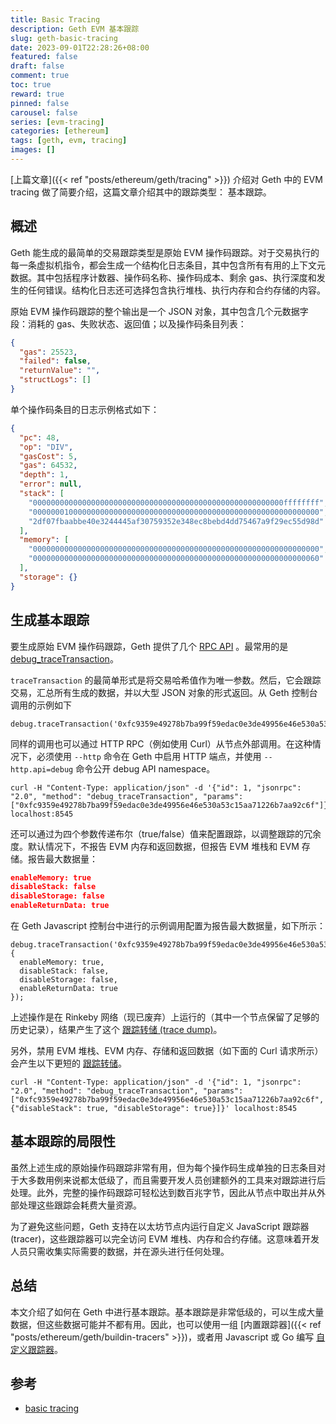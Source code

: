 ```yaml
---
title: Basic Tracing
description: Geth EVM 基本跟踪
slug: geth-basic-tracing
date: 2023-09-01T22:28:26+08:00
featured: false
draft: false
comment: true
toc: true
reward: true
pinned: false
carousel: false
series: [evm-tracing]
categories: [ethereum]
tags: [geth, evm, tracing]
images: []
---
```


[上篇文章]({{< ref "posts/ethereum/geth/tracing" >}}) 介绍对 Geth 中的 EVM tracing 做了简要介绍，这篇文章介绍其中的跟踪类型： 基本跟踪。

<!--more-->

## 概述

Geth 能生成的最简单的交易跟踪类型是原始 EVM 操作码跟踪。对于交易执行的每一条虚拟机指令，都会生成一个结构化日志条目，其中包含所有有用的上下文元数据。其中包括程序计数器、操作码名称、操作码成本、剩余 gas、执行深度和发生的任何错误。结构化日志还可选择包含执行堆栈、执行内存和合约存储的内容。

原始 EVM 操作码跟踪的整个输出是一个 JSON 对象，其中包含几个元数据字段：消耗的 gas、失败状态、返回值；以及操作码条目列表：

```json
{
  "gas": 25523,
  "failed": false,
  "returnValue": "",
  "structLogs": []
}
```

单个操作码条目的日志示例格式如下：

```json
{
  "pc": 48,
  "op": "DIV",
  "gasCost": 5,
  "gas": 64532,
  "depth": 1,
  "error": null,
  "stack": [
    "00000000000000000000000000000000000000000000000000000000ffffffff",
    "0000000100000000000000000000000000000000000000000000000000000000",
    "2df07fbaabbe40e3244445af30759352e348ec8bebd4dd75467a9f29ec55d98d"
  ],
  "memory": [
    "0000000000000000000000000000000000000000000000000000000000000000",
    "0000000000000000000000000000000000000000000000000000000000000060"
  ],
  "storage": {}
}
```

## 生成基本跟踪

要生成原始 EVM 操作码跟踪，Geth 提供了几个 [RPC API](https://geth.ethereum.org/docs/interacting-with-geth/rpc/ns-debug) 。最常用的是 [debug_traceTransaction](https://geth.ethereum.org/docs/interacting-with-geth/rpc/ns-debug#debug_tracetransaction)。

`traceTransaction` 的最简单形式是将交易哈希值作为唯一参数。然后，它会跟踪交易，汇总所有生成的数据，并以大型 JSON 对象的形式返回。从 Geth 控制台调用的示例如下

```shell
debug.traceTransaction('0xfc9359e49278b7ba99f59edac0e3de49956e46e530a53c15aa71226b7aa92c6f');
```

同样的调用也可以通过 HTTP RPC（例如使用 Curl）从节点外部调用。在这种情况下，必须使用 `--http` 命令在 Geth 中启用 HTTP 端点，并使用 `--http.api=debug` 命令公开 debug API namespace。

```shell
curl -H "Content-Type: application/json" -d '{"id": 1, "jsonrpc": "2.0", "method": "debug_traceTransaction", "params": ["0xfc9359e49278b7ba99f59edac0e3de49956e46e530a53c15aa71226b7aa92c6f"]}' localhost:8545
```

还可以通过为四个参数传递布尔（true/false）值来配置跟踪，以调整跟踪的冗余度。默认情况下，不报告 EVM 内存和返回数据，但报告 EVM 堆栈和 EVM 存储。报告最大数据量：

```json
enableMemory: true
disableStack: false
disableStorage: false
enableReturnData: true
```

在 Geth Javascript 控制台中进行的示例调用配置为报告最大数据量，如下所示：

```shell
debug.traceTransaction('0xfc9359e49278b7ba99f59edac0e3de49956e46e530a53c15aa71226b7aa92c6f', {
  enableMemory: true,
  disableStack: false,
  disableStorage: false,
  enableReturnData: true
});
```

上述操作是在 Rinkeby 网络（现已废弃）上运行的（其中一个节点保留了足够的历史记录），结果产生了这个 [跟踪转储 (trace dump)](https://gist.github.com/karalabe/c91f95ac57f5e57f8b950ec65ecc697f)。

另外，禁用 EVM 堆栈、EVM 内存、存储和返回数据（如下面的 Curl 请求所示）会产生以下更短的 [跟踪转储](https://gist.github.com/karalabe/d74a7cb33a70f2af75e7824fc772c5b4)。

```shell
curl -H "Content-Type: application/json" -d '{"id": 1, "jsonrpc": "2.0", "method": "debug_traceTransaction", "params": ["0xfc9359e49278b7ba99f59edac0e3de49956e46e530a53c15aa71226b7aa92c6f", {"disableStack": true, "disableStorage": true}]}' localhost:8545
```

## 基本跟踪的局限性

虽然上述生成的原始操作码跟踪非常有用，但为每个操作码生成单独的日志条目对于大多数用例来说都太低级了，而且需要开发人员创建额外的工具来对跟踪进行后处理。此外，完整的操作码跟踪可轻松达到数百兆字节，因此从节点中取出并从外部处理这些跟踪会耗费大量资源。

为了避免这些问题，Geth 支持在以太坊节点内运行自定义 JavaScript 跟踪器 (tracer)，这些跟踪器可以完全访问 EVM 堆栈、内存和合约存储。这意味着开发人员只需收集实际需要的数据，并在源头进行任何处理。

## 总结

本文介绍了如何在 Geth 中进行基本跟踪。基本跟踪是非常低级的，可以生成大量数据，但这些数据可能并不都有用。因此，也可以使用一组 [内置跟踪器]({{< ref "posts/ethereum/geth/buildin-tracers" >}})，或者用 Javascript 或 Go 编写 [自定义跟踪器](https://geth.ethereum.org/docs/developers/evm-tracing/custom-tracer)。

## 参考

- [basic tracing](https://geth.ethereum.org/docs/developers/evm-tracing/basic-traces)
